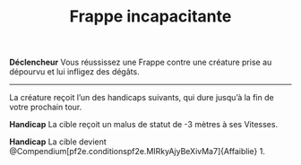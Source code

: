 ﻿---
# ATTENTION : Ne modifiez pas ce fichier
# Ce fichier est généré automatiquement par un script d'après les données du module Foundry VTT officiel et de sa traduction
title: Frappe incapacitante
titleEn: Debilitating Strike
id: bp0Up04x3dzGK5bB
group: actions
---
<p><strong>Déclencheur</strong> Vous réussissez une Frappe contre une créature prise au dépourvu et lui infligez des dégâts.</p><hr><p>La créature reçoit l’un des handicaps suivants, qui dure jusqu’à la fin de votre prochain tour.</p><p><strong>Handicap</strong> La cible reçoit un malus de statut de -3 mètres à ses Vitesses.</p><p><strong>Handicap</strong> La cible devient @Compendium[pf2e.conditionspf2e.MIRkyAjyBeXivMa7]{Affaiblie} 1.</p>

